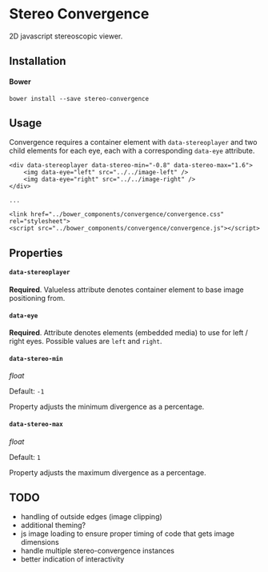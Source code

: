 # Stereo Convergence

2D javascript stereoscopic viewer.

## Installation

#### Bower
```
bower install --save stereo-convergence
```

## Usage

Convergence requires a container element with `data-stereoplayer` and two child elements for each eye, each with a corresponding `data-eye` attribute.

```
<div data-stereoplayer data-stereo-min="-0.8" data-stereo-max="1.6">
	<img data-eye="left" src="../../image-left" />
	<img data-eye="right" src="../../image-right" />
</div>

...

<link href="../bower_components/convergence/convergence.css" rel="stylesheet">
<script src="../bower_components/convergence/convergence.js"></script>
```

## Properties

#### `data-stereoplayer`

**Required**. Valueless attribute denotes container element to base image positioning from.

#### `data-eye`

**Required**. Attribute denotes elements (embedded media) to use for left / right eyes. Possible values are `left` and `right`.

#### `data-stereo-min`

_float_

Default: `-1`

Property adjusts the minimum divergence as a percentage.

#### `data-stereo-max`

_float_

Default: `1`

Property adjusts the maximum divergence as a percentage.

## TODO

* handling of outside edges (image clipping)
* additional theming?
* js image loading to ensure proper timing of code that gets image dimensions
* handle multiple stereo-convergence instances
* better indication of interactivity 
